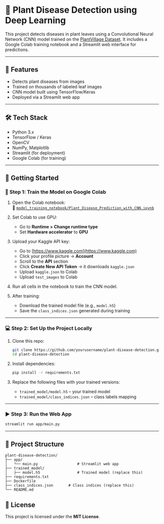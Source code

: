 # 🌿 Plant Disease Detection using Deep Learning

This project detects diseases in plant leaves using a Convolutional Neural Network (CNN) model trained on the [PlantVillage Dataset](https://www.kaggle.com/datasets/emmarex/plantdisease). It includes a Google Colab training notebook and a Streamlit web interface for predictions.

---

## 📌 Features

- Detects plant diseases from images
- Trained on thousands of labeled leaf images
- CNN model built using TensorFlow/Keras
- Deployed via a Streamlit web app

---

## 🛠 Tech Stack

- Python 3.x
- TensorFlow / Keras
- OpenCV
- NumPy, Matplotlib
- Streamlit (for deployment)
- Google Colab (for training)

---

## 🚀 Getting Started

### 🔧 Step 1: Train the Model on Google Colab

1. Open the Colab notebook:  
   📓 [`model_training_notebook/Plant_Disease_Prediction_with_CNN.ipynb`](model_training_notebook/Plant_Disease_Prediction_with_CNN.ipynb)

2. Set Colab to use GPU:  
   - Go to **Runtime > Change runtime type**
   - Set **Hardware accelerator** to **GPU**

3. Upload your Kaggle API key:
   - Go to [https://www.kaggle.com](https://www.kaggle.com)
   - Click your profile picture → **Account**
   - Scroll to the **API** section
   - Click **Create New API Token** → it downloads `kaggle.json`
   - Upload `kaggle.json` to Colab
   - Upload `test_images` to Colab

4. Run all cells in the notebook to train the CNN model.

5. After training:

   * Download the trained model file (e.g., `model.h5`)
   * Save the `class_indices.json` generated during training

---

### 💻 Step 2: Set Up the Project Locally

1. Clone this repo:

   ```bash
   git clone https://github.com/yourusername/plant-disease-detection.git
   cd plant-disease-detection
   ```

2. Install dependencies:

   ```bash
   pip install -r requirements.txt
   ```

3. Replace the following files with your trained versions:

   * `trained_model/model.h5` – your trained model
   * `trained_model/class_indices.json` – class labels mapping

---

### ▶️ Step 3: Run the Web App

```bash
streamlit run app/main.py
```

---

## 📁 Project Structure

```
plant-disease-detection/
├── app/
│   └── main.py                  # Streamlit web app
├── trained_model/
│   ├── model.h5                 # Trained model (replace this)
├── requirements.txt
├── Dockerfile
├── class_indices.json       # Class indices (replace this)
└── README.md
```



## 📜 License

This project is licensed under the **MIT License**.
